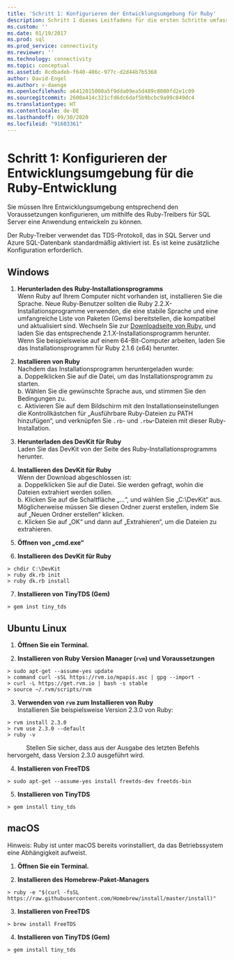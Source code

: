 ```yaml
---
title: 'Schritt 1: Konfigurieren der Entwicklungsumgebung für Ruby'
description: Schritt 1 dieses Leitfadens für die ersten Schritte umfasst das Installieren von Ruby und eines ODBC-Treibers für SQL Server in Ihrer Entwicklungsumgebung.
ms.custom: ''
ms.date: 01/19/2017
ms.prod: sql
ms.prod_service: connectivity
ms.reviewer: ''
ms.technology: connectivity
ms.topic: conceptual
ms.assetid: 8cdbadeb-f640-406c-977c-d2d44b7b5368
author: David-Engel
ms.author: v-daenge
ms.openlocfilehash: a6412015000a5f9dda09ea5d489c8080fd2e1c09
ms.sourcegitcommit: 2600a414c321cfd6dc6daf5b9bcbc9a99c049dc4
ms.translationtype: HT
ms.contentlocale: de-DE
ms.lasthandoff: 09/30/2020
ms.locfileid: "91603361"
---
```

# <a name="step-1-configure-development-environment-for-ruby-development"></a>Schritt 1: Konfigurieren der Entwicklungsumgebung für die Ruby-Entwicklung
Sie müssen Ihre Entwicklungsumgebung entsprechend den Voraussetzungen konfigurieren, um mithilfe des Ruby-Treibers für SQL Server eine Anwendung entwickeln zu können.    
  
Der Ruby-Treiber verwendet das TDS-Protokoll, das in SQL Server und Azure SQL-Datenbank standardmäßig aktiviert ist.  Es ist keine zusätzliche Konfiguration erforderlich.  
  
  
## <a name="windows"></a>Windows  
  
1.  **Herunterladen des Ruby-Installationsprogramms**  
Wenn Ruby auf Ihrem Computer nicht vorhanden ist, installieren Sie die Sprache. Neue Ruby-Benutzer sollten die Ruby 2.2.X-Installationsprogramme verwenden, die eine stabile Sprache und eine umfangreiche Liste von Paketen (Gems) bereitstellen, die kompatibel und aktualisiert sind. Wechseln Sie zur [Downloadseite von Ruby](https://rubyinstaller.org/downloads/), und laden Sie das entsprechende 2.1.X-Installationsprogramm herunter. Wenn Sie beispielsweise auf einem 64-Bit-Computer arbeiten, laden Sie das Installationsprogramm für Ruby 2.1.6 (x64) herunter.   
  
2.  **Installieren von Ruby**  
Nachdem das Installationsprogramm heruntergeladen wurde:  
a. Doppelklicken Sie auf die Datei, um das Installationsprogramm zu starten.  
b. Wählen Sie die gewünschte Sprache aus, und stimmen Sie den Bedingungen zu.  
c.  Aktivieren Sie auf dem Bildschirm mit den Installationseinstellungen die Kontrollkästchen für „Ausführbare Ruby-Dateien zu PATH hinzufügen“, und verknüpfen Sie `.rb`- und `.rbw`-Dateien mit dieser Ruby-Installation.  
  
3.  **Herunterladen des DevKit für Ruby**  
Laden Sie das DevKit von der Seite des Ruby-Installationsprogramms herunter.  
  
4.  **Installieren des DevKit für Ruby**  
Wenn der Download abgeschlossen ist:  
a. Doppelklicken Sie auf die Datei. Sie werden gefragt, wohin die Dateien extrahiert werden sollen.  
b. Klicken Sie auf die Schaltfläche „...“, und wählen Sie „C:\DevKit“ aus. Möglicherweise müssen Sie diesen Ordner zuerst erstellen, indem Sie auf „Neuen Ordner erstellen“ klicken.  
c. Klicken Sie auf „OK“ und dann auf „Extrahieren“, um die Dateien zu extrahieren.  
  
5. **Öffnen von „cmd.exe“**  
  
6. **Installieren des DevKit für Ruby**  
```  
> chdir C:\DevKit  
> ruby dk.rb init  
> ruby dk.rb install  
```  
  
7.  **Installieren von TinyTDS (Gem)**  
```  
> gem inst tiny_tds
```  
  
## <a name="ubuntu-linux"></a>Ubuntu Linux  
  
1. **Öffnen Sie ein Terminal.**  
  
2. **Installieren von Ruby Version Manager (`rvm`) und Voraussetzungen**  
```  
> sudo apt-get --assume-yes update  
> command curl -sSL https://rvm.io/mpapis.asc | gpg --import -  
> curl -L https://get.rvm.io | bash -s stable  
> source ~/.rvm/scripts/rvm  
```  
   
3. **Verwenden von `rvm` zum Installieren von Ruby**  
Installieren Sie beispielsweise Version 2.3.0 von Ruby:  
```  
> rvm install 2.3.0  
> rvm use 2.3.0 --default  
> ruby -v  
```  
&nbsp;&nbsp;&nbsp;&nbsp;&nbsp;&nbsp;&nbsp;&nbsp;&nbsp;&nbsp;&nbsp;Stellen Sie sicher, dass aus der Ausgabe des letzten Befehls hervorgeht, dass Version 2.3.0 ausgeführt wird.  
  
4.  **Installieren von FreeTDS**  
```  
> sudo apt-get --assume-yes install freetds-dev freetds-bin  
```  
  
5.  **Installieren von TinyTDS**  
```  
> gem install tiny_tds  
```  
  
## <a name="macos"></a>macOS  
  
Hinweis: Ruby ist unter macOS bereits vorinstalliert, da das Betriebssystem eine Abhängigkeit aufweist.
  
1.  **Öffnen Sie ein Terminal.**  
  
2. **Installieren des Homebrew-Paket-Managers**  
```  
> ruby -e "$(curl -fsSL https://raw.githubusercontent.com/Homebrew/install/master/install)"  
```  
  
3.  **Installieren von FreeTDS**  
```  
> brew install FreeTDS  
```  
  
4.  **Installieren von TinyTDS (Gem)**  
```  
> gem install tiny_tds  
```
